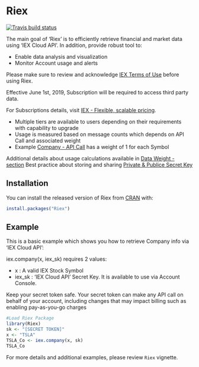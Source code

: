 
<!-- README.md is generated from README.Rmd. Please edit that file -->

# Riex

<!-- badges: start -->

[![Travis build
status](https://travis-ci.com/TheEliteAnalyst/Riex.svg?branch=master)](https://travis-ci.com/TheEliteAnalyst/Riex)
<!-- badges: end -->

The main goal of ‘Riex’ is to efficiently retrieve financial and market
data using ‘IEX Cloud API’. In addition, provide robust tool to:

-   Enable data analysis and visualization
-   Monitor Account usage and alerts

Please make sure to review and acknowledge [IEX Terms of
Use](https://iexcloud.io/terms/) before using Riex.

Effective June 1st, 2019, Subscription will be required to access third
party data.

For Subscriptions details, visit [IEX - Flexible, scalable
pricing](https://iexcloud.io/pricing/).

-   Multiple tiers are available to users depending on their
    requirements with capability to upgrade
-   Usage is measured based on message counts which depends on API Call
    and associated weight
-   Example [Company - API Call](https://iexcloud.io/docs/api/#company)
    has a weight of 1 for each Symbol

Additional details about usage calculations available in [Data Weight -
section](https://iexcloud.io/docs/api/#how-credits-work) Best practice
about storing and sharing [Private & Publice Secret
Key](https://iexcloud.io/docs/api/#authentication)

## Installation

You can install the released version of Riex from
[CRAN](https://CRAN.R-project.org) with:

``` r
install.packages("Riex")
```

## Example

This is a basic example which shows you how to retrieve Company info via
‘IEX Cloud API’:

iex.company(x, iex\_sk) requires 2 values:

-   x : A valid IEX Stock Symbol
-   iex\_sk : ‘IEX Cloud API’ Secret Key. It is available to use via
    Account Console.

Keep your secret token safe. Your secret token can make any API call on
behalf of your account, including changes that may impact billing such
as enabling pay-as-you-go charges

``` r
#Load Riex Package
library(Riex)
sk <- "[SECRET TOKEN]" 
x <- "TSLA"
TSLA_Co <- iex.company(x, sk)
TSLA_Co
```

For more details and additional examples, please review `Riex` vignette.
